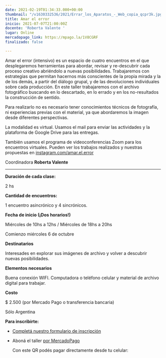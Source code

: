 ```yaml
---
date: 2021-02-19T01:34:33.000+00:00
thumbnail: "/v1630332536/2021/Errar_los_Aparatos_-_Web_copia_qcpr3k.jpg"
title: Amar el error
inicio: 2021-07-07T21:00:00Z
docente: 'Roberta Valente '
lugar: Online
mercadopago_link: https://mpago.la/1V8CGRF
finalizado: false

---
```

Amar el error (intensivo) es un espacio de cuatro encuentros en el que desplegaremos herramientas para abordar, revisar y re-descubrir cada proceso creativo abriéndolo a nuevas posibilidades. Trabajaremos con estrategias que permitan hacernos más conscientes de la propia mirada y la de los demás, a partir del diálogo grupal, y de las devoluciones individuales sobre cada producción. En este taller trabajaremos con el archivo fotográfico buscando en lo descartado, en lo errado y en los no-resultados la construcción de sentido.

Para realizarlo no es necesario tener conocimientos técnicos de fotografía, ni experiencias previas con el material, ya que abordaremos la imagen desde diferentes perspectivas.

La modalidad es virtual. Usamos el mail para enviar las actividades y la plataforma de Google Drive para las entregas.

También usamos el programa de videoconferencias Zoom para los encuentros virtuales. Pueden ver los trabajos realizados y nuestras propuestas en [instagram.com/amar.el.error](http://instagram.com/amar.el.error.)

Coordinadora **Roberta Valente**

***

**Duración de cada clase:**

2 hs

**Cantidad de encuentros:**

1 encuentro asincrónico y 4 sincrónicos.

**Fecha de inicio (¡Dos horarios!)**

Miércoles de 10hs a 12hs / Miércoles de 18hs a 20hs

Comienzo miércoles 6 de octubre

**Destinatarios**

Interesades en explorar sus imágenes de archivo y volver a descubrir nuevas posibilidades.

**Elementos necesarios**

Buena conexión WIFI. Computadora o teléfono celular y material de archivo digital para trabajar.

**Costo**

$ 2.500 (por Mercado Pago o transferencia bancaria)

Sólo Argentina

**Para inscribirte:**

* [Completá nuestro formulario de inscripción](https://docs.google.com/forms/d/12-OE3ojsgp-AU5I3_i43ctxlPg9RZ2f7m3yfo9GhvGE/edit)
* Aboná el taller [por MercadoPago](https://mpago.la/1V8CGRF)

  Con este QR podés pagar directamente desde tu celular: 